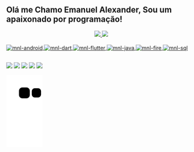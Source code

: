 ## Olá me Chamo Emanuel Alexander, Sou um apaixonado por programação!
<div align="center">
  <a href="https://github.com/EmanuelAlexanderAlves">
  <img height="40%" src="https://github-readme-stats.vercel.app/api?username=EmanuelAlexander&show_icons=true&theme=dark&include_all_commits=true&count_private=true"/>
  <img height="50%" src="https://github-readme-stats.vercel.app/api/top-langs/?username=EmanuelAlexander&layout=compact&langs_count=7&theme=dark"/>
</div>
<div style="display: inline_block"><br>
  <img align="center" alt="mnl-android" height="30" width="42" src="https://cdn.jsdelivr.net/gh/devicons/devicon/icons/android/android-original-wordmark.svg">
  <img align="center" alt="mnl-dart" height="30" width="50" src="https://cdn.jsdelivr.net/gh/devicons/devicon/icons/dart/dart-original-wordmark.svg" />
  <img align="center" alt="mnl-flutter" height="30" width="40" src="https://cdn.jsdelivr.net/gh/devicons/devicon/icons/flutter/flutter-original.svg">
  <img align="center" alt="mnl-java" height="30" width="40" src="https://cdn.jsdelivr.net/gh/devicons/devicon/icons/java/java-original-wordmark.svg">
  <img align="center" alt="mnl-fire" height="30" width="40" src="https://cdn.jsdelivr.net/gh/devicons/devicon/icons/firebase/firebase-plain-wordmark.svg">
  <img align="center" alt="mnl-sql" height="30" width="40" src="https://cdn.jsdelivr.net/gh/devicons/devicon/icons/sqlite/sqlite-original-wordmark.svg">
</div>
  
  ##
 
<div> 
  <a href="https://www.youtube.com/channel/UCjt2Zs252jVXdXyVOuvbiVA" target="_blank"><img src="https://img.shields.io/badge/YouTube-FF0000?style=for-the-badge&logo=youtube&logoColor=white" target="_blank"></a>
  <a href="https://www.instagram.com/emanuel_alexand/" target="_blank"><img src="https://img.shields.io/badge/-Instagram-%23E4405F?style=for-the-badge&logo=instagram&logoColor=white" target="_blank"></a>
 	<a href="https://www.twitch.tv/emanuelxisd" target="_blank"><img src="https://img.shields.io/badge/Twitch-9146FF?style=for-the-badge&logo=twitch&logoColor=white" target="_blank"></a>
  <a href = "emanuel.alexander00@gmail.com"><img src="https://img.shields.io/badge/-Gmail-%23333?style=for-the-badge&logo=gmail&logoColor=white" target="_blank"></a>
  <a href="https://www.linkedin.com/in/emanuel-alexander-a6979a22b/" target="_blank"><img src="https://img.shields.io/badge/-LinkedIn-%230077B5?style=for-the-badge&logo=linkedin&logoColor=white" target="_blank"></a> 
 
  ![Snake animation](https://github.com/rafaballerini/rafaballerini/blob/output/github-contribution-grid-snake.svg)
 
</div>
